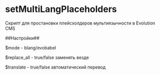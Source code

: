 # setMultiLangPlaceholders
Скрипт для простановки плейсхолдеров мультиязычности в Evolution CMS

##Настройки##

$mode - blang/evobabel 

$replace_all - true/false заменять везде

$translate - true/false автоматический перевод
